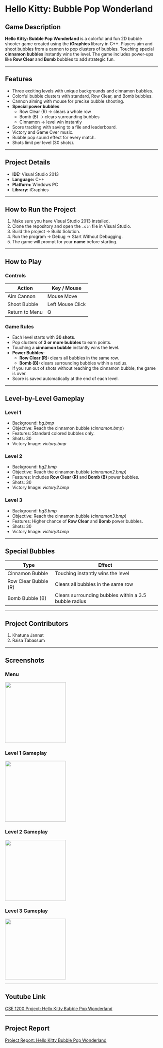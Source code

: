 # Hello Kitty: Bubble Pop Wonderland

## Game Description

**Hello Kitty: Bubble Pop Wonderland** is a colorful and fun 2D bubble shooter game created using the **iGraphics** library in C++. Players aim and shoot bubbles from a cannon to pop clusters of bubbles. Touching special **cinnamon bubbles** instantly wins the level. The game includes power-ups like **Row Clear** and **Bomb** bubbles to add strategic fun.

---

## Features
- Three exciting levels with unique backgrounds and cinnamon bubbles.
- Colorful bubble clusters with standard, Row Clear, and Bomb bubbles.
- Cannon aiming with mouse for precise bubble shooting.
- **Special power bubbles**:  
  - Row Clear (R) → clears a whole row  
  - Bomb (B) → clears surrounding bubbles  
  - Cinnamon → level win instantly  
- Score tracking with saving to a file and leaderboard.
- Victory and Game Over music.
- Bubble pop sound effect for every match.
- Shots limit per level (30 shots).

---

## Project Details
- **IDE:** Visual Studio 2013  
- **Language:** C++  
- **Platform:** Windows PC  
- **Library:** iGraphics  

---

## How to Run the Project

1. Make sure you have Visual Studio 2013 installed.
2. Clone the repository and open the `.sln` file in Visual Studio.
3. Build the project → Build Solution.
4. Run the program → Debug → Start Without Debugging.
5. The game will prompt for your **name** before starting.

---

## How to Play

### **Controls**
| Action                   | Key / Mouse |
|---------------------------|------------|
| Aim Cannon               | Mouse Move |
| Shoot Bubble             | Left Mouse Click |
| Return to Menu           | Q          |

### **Game Rules**
- Each level starts with **30 shots**.
- Pop clusters of **3 or more bubbles** to earn points.
- Touching a **cinnamon bubble** instantly wins the level.
- **Power Bubbles:**
  - **Row Clear (R):** clears all bubbles in the same row.
  - **Bomb (B):** clears surrounding bubbles within a radius.
- If you run out of shots without reaching the cinnamon bubble, the game is over.
- Score is saved automatically at the end of each level.

---

## Level-by-Level Gameplay

### **Level 1**
- Background: *bg.bmp*  
- Objective: Reach the cinnamon bubble (*cinnamon.bmp*)  
- Features: Standard colored bubbles only.  
- Shots: 30  
- Victory Image: *victory.bmp*  

### **Level 2**
- Background: *bg2.bmp*  
- Objective: Reach the cinnamon bubble (*cinnamon2.bmp*)  
- Features: Includes **Row Clear (R)** and **Bomb (B)** power bubbles.  
- Shots: 30  
- Victory Image: *victory2.bmp*  

### **Level 3**
- Background: *bg3.bmp*  
- Objective: Reach the cinnamon bubble (*cinnamon3.bmp*)  
- Features: Higher chance of **Row Clear** and **Bomb** power bubbles.  
- Shots: 30  
- Victory Image: *victory3.bmp*  

---

## Special Bubbles
| Type               | Effect                                                                 |
|-------------------|------------------------------------------------------------------------|
| Cinnamon Bubble    | Touching instantly wins the level                                      |
| Row Clear Bubble (R)| Clears all bubbles in the same row                                      |
| Bomb Bubble (B)    | Clears surrounding bubbles within a 3.5 bubble radius                  |

---

## Project Contributors

1. Khatuna Jannat  
2. Raisa Tabassum 
   
  

---

## Screenshots

### **Menu**
<img src="https://github.com/user-attachments/assets/812b978b-b4f9-4cc2-8116-067f85e943bd" width="200" height="200">

### **Level 1 Gameplay**
<img src="https://github.com/user-attachments/assets/level1_placeholder.png" width="200" height="200">

### **Level 2 Gameplay**
<img src="https://github.com/user-attachments/assets/level2_placeholder.png" width="200" height="200">

### **Level 3 Gameplay**
<img src="https://github.com/user-attachments/assets/level3_placeholder.png" width="200" height="200">

---

## Youtube Link
[CSE 1200 Project: Hello Kitty Bubble Pop Wonderland](https://youtu.be/5zBWs-RAQl4?si=W4AEri6KetFZvaNE)

---

## Project Report
[Project Report: Hello Kitty Bubble Pop Wonderland](https://drive.google.com/file/d/1HBi5psYkpR0YwS0QdMo2QJF6eVpKJm3M/view?usp=sharing)


